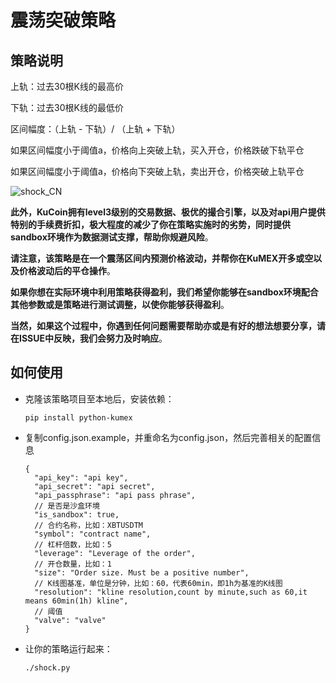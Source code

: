 # 震荡突破策略

## 策略说明

上轨：过去30根K线的最高价

下轨：过去30根K线的最低价

区间幅度：（上轨 - 下轨）/ （上轨 + 下轨）

如果区间幅度小于阈值a，价格向上突破上轨，买入开仓，价格跌破下轨平仓

如果区间幅度小于阈值a，价格向下突破上轨，卖出开仓，价格突破上轨平仓  

![shock_CN](/Users/arthur/www/academy/shock-strategy/README_CN.assets/shock_CN.png)

**此外，KuCoin拥有level3级别的交易数据、极优的撮合引擎，以及对api用户提供特别的手续费折扣，极大程度的减少了你在策略实施时的劣势，同时提供sandbox环境作为数据测试支撑，帮助你规避风险**。

**请注意，该策略是在一个震荡区间内预测价格波动，并帮你在KuMEX开多或空以及价格波动后的平仓操作**。

**如果你想在实际环境中利用策略获得盈利，我们希望你能够在sandbox环境配合其他参数或是策略进行测试调整，以使你能够获得盈利**。  

**当然，如果这个过程中，你遇到任何问题需要帮助亦或是有好的想法想要分享，请在ISSUE中反映，我们会努力及时响应**。

## 如何使用

* 克隆该策略项目至本地后，安装依赖：

  ```shell script
  pip install python-kumex
  ```

* 复制config.json.example，并重命名为config.json，然后完善相关的配置信息

  ```
  {  
    "api_key": "api key",
    "api_secret": "api secret",
    "api_passphrase": "api pass phrase",
    // 是否是沙盒环境
    "is_sandbox": true,
    // 合约名称，比如：XBTUSDTM 
    "symbol": "contract name",
    // 杠杆倍数，比如：5
    "leverage": "Leverage of the order",
    // 开仓数量，比如：1
    "size": "Order size. Must be a positive number",
    // K线图基准，单位是分钟，比如：60，代表60min，即1h为基准的K线图
    "resolution": "kline resolution,count by minute,such as 60,it means 60min(1h) kline",
    // 阈值
    "valve": "valve"
  }
  ```

  

* 让你的策略运行起来：

  ```shell
  ./shock.py
  ```

  